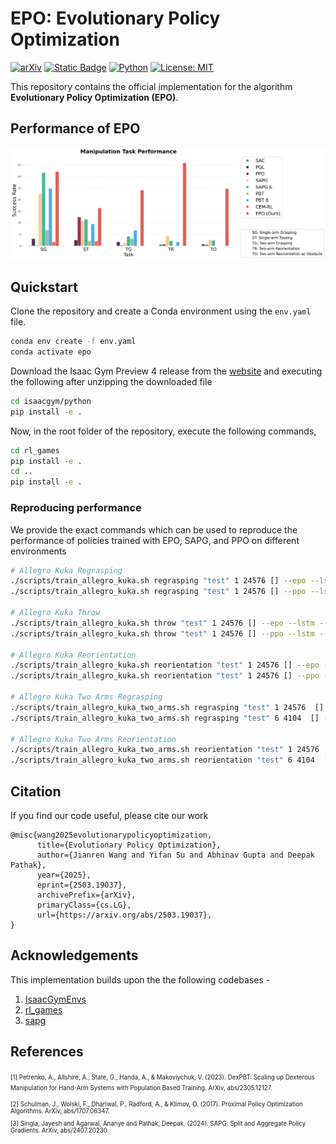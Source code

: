 # EPO: Evolutionary Policy Optimization
[![arXiv](https://img.shields.io/badge/arXiv-2407.20230-df2a2a.svg)](https://arxiv.org/abs/2407.20230)
[![Static Badge](https://img.shields.io/badge/Project-epo-a)](https://sites.google.com/view/epo-rl)
[![Python](https://img.shields.io/badge/python-3.8-blue)](https://www.python.org)
[![License: MIT](https://img.shields.io/badge/License-MIT-yellow.svg)](https://opensource.org/licenses/MIT)

This repository contains the official implementation for the algorithm **Evolutionary Policy Optimization (EPO)**. 

## Performance of EPO

![Manipulation Task Performance](docs/images/manipulation_task_performance.png)

## Quickstart

Clone the repository and create a Conda environment using the ```env.yaml``` file.
```bash
conda env create -f env.yaml
conda activate epo
```

Download the Isaac Gym Preview 4 release from the [website](https://developer.nvidia.com/isaac-gym) and executing the following after unzipping the downloaded file
```bash
cd isaacgym/python
pip install -e .
```

Now, in the root folder of the repository, execute the following commands,
```bash
cd rl_games
pip install -e . 
cd ..
pip install -e .
```

### Reproducing performance
 
We provide the exact commands which can be used to reproduce the performance of policies trained with EPO, SAPG, and PPO on different environments

```bash
# Allegro Kuka Regrasping
./scripts/train_allegro_kuka.sh regrasping "test" 1 24576 [] --epo --lstm --num-expl-coef-blocks=64 --wandb-entity <ENTITY_NAME> --ir-type=none  # EPO
./scripts/train_allegro_kuka.sh regrasping "test" 1 24576 [] --ppo --lstm --wandb-entity <ENTITY_NAME> # PPO

# Allegro Kuka Throw
./scripts/train_allegro_kuka.sh throw "test" 1 24576 [] --epo --lstm --num-expl-coef-blocks=64 --wandb-entity <ENTITY_NAME> --ir-type=none #EPO 
./scripts/train_allegro_kuka.sh throw "test" 1 24576 [] --ppo --lstm --wandb-entity <ENTITY_NAME> # PPO

# Allegro Kuka Reorientation
./scripts/train_allegro_kuka.sh reorientation "test" 1 24576 [] --epo --lstm --num-expl-coef-blocks=64 --wandb-entity <ENTITY_NAME> --ir-type=entropy --ir-coef-scale=0.005 #EPO
./scripts/train_allegro_kuka.sh reorientation "test" 1 24576 [] --ppo --lstm --wandb-entity <ENTITY_NAME> # PPO

# Allegro Kuka Two Arms Regrasping
./scripts/train_allegro_kuka_two_arms.sh regrasping "test" 1 24576  [] --epo --lstm --num-expl-coef-blocks=64 --wandb-entity <ENTITY_NAME> --ir-type=entropy --ir-coef-scale=0.002 # EPO
./scripts/train_allegro_kuka_two_arms.sh regrasping "test" 6 4104  [] --ppo --lstm --wandb-entity <ENTITY_NAME> # PPO

# Allegro Kuka Two Arms Reorientation
./scripts/train_allegro_kuka_two_arms.sh reorientation "test" 1 24576  [] --epo --lstm --num-expl-coef-blocks=64 --wandb-entity <ENTITY_NAME> --ir-type=entropy --ir-coef-scale=0.002 # EPO
./scripts/train_allegro_kuka_two_arms.sh reorientation "test" 6 4104  [] --ppo --lstm --wandb-entity <ENTITY_NAME> # PPO


```

## Citation
If you find our code useful, please cite our work
```
@misc{wang2025evolutionarypolicyoptimization,
      title={Evolutionary Policy Optimization}, 
      author={Jianren Wang and Yifan Su and Abhinav Gupta and Deepak Pathak},
      year={2025},
      eprint={2503.19037},
      archivePrefix={arXiv},
      primaryClass={cs.LG},
      url={https://arxiv.org/abs/2503.19037}, 
}
```
## Acknowledgements
This implementation builds upon the the following codebases - 
1. [IsaacGymEnvs](https://github.com/isaac-sim/IsaacGymEnvs)
2. [rl_games](https://github.com/Denys88/rl_games)
3. [sapg](https://github.com/jayeshs999/sapg?tab=readme-ov-file)

## References

<small><small>
<a id="1">[1]</a> 
Petrenko, A., Allshire, A., State, G., Handa, A., & Makoviychuk, V. (2023). DexPBT: Scaling up Dexterous Manipulation for Hand-Arm Systems with Population Based Training. ArXiv, abs/2305.12127.

<a id="2">[2]</a>
Schulman, J., Wolski, F., Dhariwal, P., Radford, A., & Klimov, O. (2017). Proximal Policy Optimization Algorithms. ArXiv, abs/1707.06347.

<a id="3">[3]</a>
Singla, Jayesh and Agarwal, Ananye and Pathak, Deepak. (2024). SAPG: Split and Aggregate Policy Gradients. ArXiv, abs/2407.20230.

</small></small>